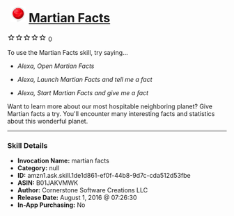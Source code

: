 # &nbsp;<img src="skill_icon" alt="Martian Facts icon" width="36"> [Martian Facts](http://alexa.amazon.com/#skills/amzn1.ask.skill.1de1d861-ef0f-44b8-9d7c-cda512d53fbe)
![0 stars](../../images/ic_star_border_black_18dp_1x.png)![0 stars](../../images/ic_star_border_black_18dp_1x.png)![0 stars](../../images/ic_star_border_black_18dp_1x.png)![0 stars](../../images/ic_star_border_black_18dp_1x.png)![0 stars](../../images/ic_star_border_black_18dp_1x.png) 0

To use the Martian Facts skill, try saying...

* *Alexa, Open Martian Facts*

* *Alexa, Launch Martian Facts and tell me a fact*

* *Alexa, Start Martian Facts and give me a fact*

Want to learn more about our most hospitable neighboring planet? Give Martian facts a try. You'll encounter many interesting facts and statistics about this wonderful planet.

***

### Skill Details

* **Invocation Name:** martian facts
* **Category:** null
* **ID:** amzn1.ask.skill.1de1d861-ef0f-44b8-9d7c-cda512d53fbe
* **ASIN:** B01JAKVMWK
* **Author:** Cornerstone Software Creations LLC
* **Release Date:** August 1, 2016 @ 07:26:30
* **In-App Purchasing:** No
